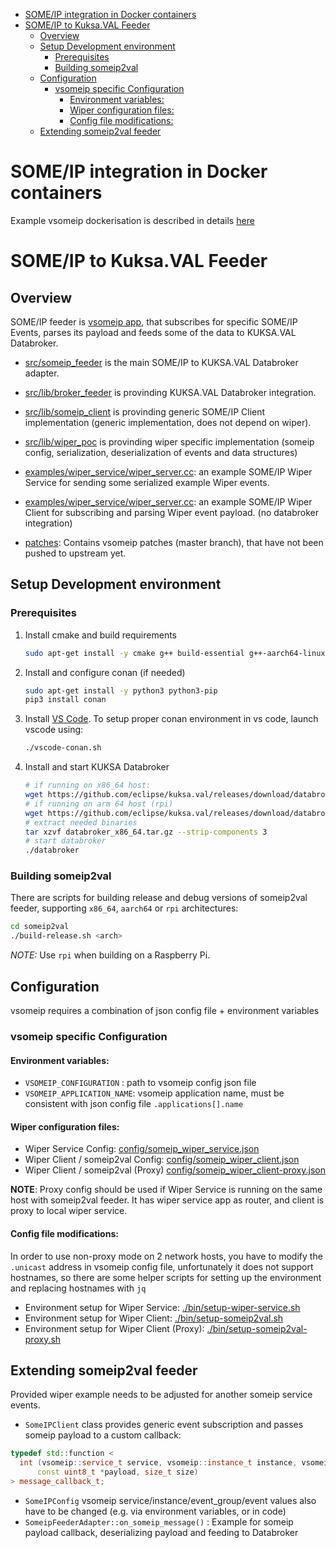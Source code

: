 - [SOME/IP integration in Docker containers](#someip-integration-in-docker-containers)
- [SOME/IP to Kuksa.VAL Feeder](#someip-to-kuksaval-feeder)
  - [Overview](#overview)
  - [Setup Development environment](#setup-development-environment)
    - [Prerequisites](#prerequisites)
    - [Building someip2val](#building-someip2val)
  - [Configuration](#configuration)
    - [vsomeip specific Configuration](#vsomeip-specific-configuration)
      - [Environment variables:](#environment-variables)
      - [Wiper configuration files:](#wiper-configuration-files)
      - [Config file modifications:](#config-file-modifications)
  - [Extending someip2val feeder](#extending-someip2val-feeder)

# SOME/IP integration in Docker containers

Example vsomeip dockerisation is described in details [here](docker/README.md)

# SOME/IP to Kuksa.VAL Feeder

## Overview

SOME/IP feeder is [vsomeip app](https://github.com/COVESA/vsomeip/), that subscribes for specific SOME/IP Events, parses its payload and feeds some of the data to KUKSA.VAL Databroker.

- [src/someip_feeder](./src/someip_feeder/) is the main SOME/IP to KUKSA.VAL Databroker adapter.
- [src/lib/broker_feeder](./src/lib/broker_feeder/) is provinding KUKSA.VAL Databroker integration.
- [src/lib/someip_client](./src/lib/someip_client/) is provinding generic SOME/IP Client implementation (generic implementation, does not depend on wiper).
- [src/lib/wiper_poc](./src/lib/wiper_poc/) is provinding wiper specific implementation (someip config, serialization, deserialization of events and data structures)

- [examples/wiper_service/wiper_server.cc](./examples/wiper_service/wiper_server.cc): an example SOME/IP Wiper Service for sending some serialized example Wiper events.
- [examples/wiper_service/wiper_server.cc](./examples/wiper_service/wiper_server.cc): an example SOME/IP Wiper Client for subscribing and parsing Wiper event payload. (no databroker integration)
- [patches](./patches): Contains vsomeip patches (master branch), that have not been pushed to upstream yet.

## Setup Development environment

### Prerequisites

1. Install cmake and build requirements
    ``` bash
    sudo apt-get install -y cmake g++ build-essential g++-aarch64-linux-gnu binutils-aarch64-linux-gnu jq
    ```
1. Install and configure conan (if needed)
    ``` bash
    sudo apt-get install -y python3 python3-pip
    pip3 install conan
    ```
1. Install [VS Code](https://code.visualstudio.com/download). To setup proper conan environment in vs code, launch vscode using:
    ``` bash
    ./vscode-conan.sh
    ```
1. Install and start KUKSA Databroker
    ``` bash
    # if running on x86_64 host:
    wget https://github.com/eclipse/kuksa.val/releases/download/databroker-v0.17.0/databroker_x86_64.tar.gz
    # if running on arm 64 host (rpi)
    wget https://github.com/eclipse/kuksa.val/releases/download/databroker-v0.17.0/databroker_aarch64.tar.gz
    # extract needed binaries
    tar xzvf databroker_x86_64.tar.gz --strip-components 3
    # start databroker
    ./databroker
    ```

### Building someip2val

There are scripts for building release and debug versions of someip2val feeder, supporting `x86_64`, `aarch64` or `rpi` architectures:

``` bash
cd someip2val
./build-release.sh <arch>
```

*NOTE:* Use `rpi` when building on a Raspberry Pi.

## Configuration

vsomeip requires a combination of json config file + environment variables

### vsomeip specific Configuration

#### Environment variables:
- `VSOMEIP_CONFIGURATION` : path to vsomeip config json file
- `VSOMEIP_APPLICATION_NAME`: vsomeip application name, must be consistent with json config file `.applications[].name`

#### Wiper configuration files:
- Wiper Service Config: [config/someip_wiper_service.json](./config/someip_wiper_service.json)
- Wiper Client / someip2val Config: [config/someip_wiper_client.json](./config/someip_wiper_client.json)
- Wiper Client / someip2val (Proxy) [config/someip_wiper_client-proxy.json](./config/someip_wiper_client-proxy.json)

**NOTE**: Proxy config should be used if Wiper Service is running on the same host with someip2val feeder. It has wiper service app as router, and client is proxy to local wiper service.

#### Config file modifications:
In order to use non-proxy mode on 2 network hosts, you have to modify the `.unicast` address in vsomeip config file, unfortunately it does not support hostnames, so there are some helper scripts for setting up the environment and replacing hostnames with `jq`
- Environment setup for Wiper Service: [./bin/setup-wiper-service.sh](./bin/setup-wiper-service.sh)
- Environment setup for Wiper Client: [./bin/setup-someip2val.sh](./bin/setup-someip2val.sh)
- Environment setup for Wiper Client (Proxy): [./bin/setup-someip2val-proxy.sh](./bin/setup-someip2val-proxy.sh)

## Extending someip2val feeder

Provided wiper example needs to be adjusted for another someip service events.

- `SomeIPClient` class provides generic event subscription and passes someip payload to a custom callback:
``` c++
typedef std::function <
  int (vsomeip::service_t service, vsomeip::instance_t instance, vsomeip::method_t event,
      const uint8_t *payload, size_t size)
> message_callback_t;
```
- `SomeIPConfig` vsomeip service/instance/event_group/event values also have to be changed (e.g. via environment variables, or in code)
- `SomeipFeederAdapter::on_someip_message()` : Example for someip payload callback, deserializing payload and feeding to Databroker